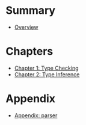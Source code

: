 # Summary

- [Overview](./overview.md)

# Chapters

- [Chapter 1: Type Checking](./chapter_1.md)
- [Chapter 2: Type Inference](./chapter_2.md)

# Appendix

- [Appendix: parser](./appendix_parser.md)
